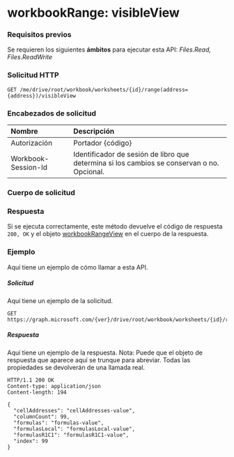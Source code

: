 # <a name="workbookrange-visibleview"></a>workbookRange: visibleView


### <a name="prerequisites"></a>Requisitos previos
Se requieren los siguientes **ámbitos** para ejecutar esta API: _Files.Read, Files.ReadWrite_
### <a name="http-request"></a>Solicitud HTTP
<!-- { "blockType": "ignored" } -->
```http
GET /me/drive/root/workbook/worksheets/{id}/range(address={address})/visibleView
```
### <a name="request-headers"></a>Encabezados de solicitud
| Nombre       | Descripción|
|:---------------|:----------|
| Autorización  | Portador {código}|
| Workbook-Session-Id  | Identificador de sesión de libro que determina si los cambios se conservan o no. Opcional.|

### <a name="request-body"></a>Cuerpo de solicitud

### <a name="response"></a>Respuesta
Si se ejecuta correctamente, este método devuelve el código de respuesta `200, OK` y el objeto [workbookRangeView](../resources/workbookrangeview.md) en el cuerpo de la respuesta.

### <a name="example"></a>Ejemplo
Aquí tiene un ejemplo de cómo llamar a esta API.
##### <a name="request"></a>Solicitud
Aquí tiene un ejemplo de la solicitud.
<!-- {
  "blockType": "request",
  "name": "workbookrange_visibleview"
}-->
```http
GET https://graph.microsoft.com/{ver}/drive/root/workbook/worksheets/{id}/range(addres='A1:Z10')/visibleView
```

##### <a name="response"></a>Respuesta
Aquí tiene un ejemplo de la respuesta. Nota: Puede que el objeto de respuesta que aparece aquí se trunque para abreviar. Todas las propiedades se devolverán de una llamada real.
<!-- {
  "blockType": "response",
  "truncated": true,
  "@odata.type": "microsoft.graph.workbookRangeView"
} -->
```http
HTTP/1.1 200 OK
Content-type: application/json
Content-length: 194

{
  "cellAddresses": "cellAddresses-value",
  "columnCount": 99,
  "formulas": "formulas-value",
  "formulasLocal": "formulasLocal-value",
  "formulasR1C1": "formulasR1C1-value",
  "index": 99
}
```